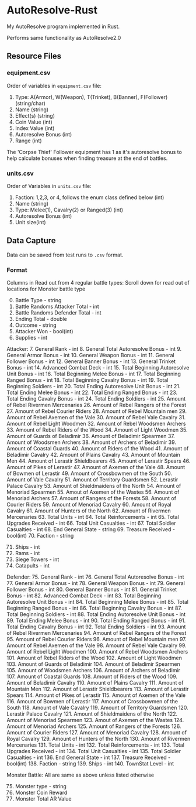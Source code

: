 # AutoResolve-Rust
My AutoResolve program implemented in Rust.

Performs same functionality as AutoResolve2.0

## Resource Files

### equipment.csv

Order of variables in `equipment.csv` file:
1. Type: A(Armor), W(Weapon), T(Trinket), B(Banner), F(Follower) (string/char)
2. Name (string)
3. Effect(s) (string)
4. Coin Value (int)
5. Index Value (int)
6. Autoresolve Bonus (int)
7. Range (int)

The 'Corpse Thief' Follower equipment has 1 as it's autoresolve bonus to help calculate bonuses when finding treasure at the end of battles.

### units.csv

Order of Variables in `units.csv` file:
1. Faction: 1,2,3, or 4, follows the enum class defined below (int)
2. Name (string)
3. Type: Melee(1), Cavalry(2) or Ranged(3) (int)
4. Autoresolve Bonus (int)
5. Unit size(int)

## Data Capture

Data can be saved from test runs to `.csv` format.

### Format

Columns in Read out from 4 regular battle types:
Scroll down for read out of locations for Monster battle type

0. Battle Type - string
1. Battle Randoms Attacker Total - int
2. Battle Randoms Defender Total - int
3. Ending Total - double
4. Outcome - string
5. Attacker Won - bool(int)
6. Supplies - int

Attacker:
7. General Rank - int
8. General Total Autoresolve Bonus - int
9. General Armor Bonus - int
10. General Weapon Bonus - int
11. General Follower Bonus - int
12. General Banner Bonus - int
13. General Trinket Bonus - int
14. Advanced Combat Deck - int
15. Total Beginning Autoresolve Unit Bonus - int
16. Total Beginning Melee Bonus - int
17. Total Beginning Ranged Bonus - int
18. Total Beginning Cavalry Bonus - int
19. Total Beginning Soldiers - int
20. Total Ending Autoresolve Unit Bonus - int
21. Total Ending Melee Bonus - int
22. Total Ending Ranged Bonus - int
23. Total Ending Cavalry Bonus - int
24. Total Ending Soldiers - int
25. Amount of Rebel Rivermen Mercenaries
26. Amount of Rebel Rangers of the Forest
27. Amount of Rebel Courier Riders
28. Amount of Rebel Mountain men
29. Amount of Rebel Axemen of the Vale
30. Amount of Rebel Vale Cavalry
31. Amount of Rebel Light Woodmen
32. Amount of Rebel Woodsmen Archers
33. Amount of Rebel Riders of the Wood
34. Amount of Light Woodmen
35. Amount of Guards of Beladimir
36. Amount of Beladimir Spearmen
37. Amount of Woodsmen Archers
38. Amount of Archers of Beladimir
39. Amount of Coastal Guards
40. Amount of Riders of the Wood
41. Amount of Beladimir Cavalry
42. Amount of Plains Cavalry
43. Amount of Mountain Men
44. Amount of Lerastir Shieldbearers
45. Amount of Lerastir Spears
46. Amount of Pikes of Lerastir
47. Amount of Axemen of the Vale
48. Amount of Bowmen of Lerastir
49. Amount of Crossbowmen of the South
50. Amount of Vale Cavalry
51. Amount of Territory Guardsmen
52. Lerastir Palace Cavalry
53. Amount of Shieldmaidens of the North
54. Amount of Menoriad Spearmen
55. Amout of Axemen of the Wastes
56. Amount of Menoriad Archers
57. Amount of Rangers of the Forests
58. Amount of Courier Riders
59. Amount of Menoriad Cavalry
60. Amount of Royal Cavalry
61. Amount of Hunters of the North
62. Amount of Rivermen Mercenaries
63. Total Units - int
64. Total Reinforcements - int
65. Total Upgrades Received - int
66. Total Unit Casualties - int
67. Total Soldier Casualties - int
68. End General State - string
69. Treasure Received - bool(int)
70. Faction - string

71. Ships - int
72. Rams - int
73. Siege Towers - int
74. Catapults - int

Defender:
75. General Rank - int
76. General Total Autoresolve Bonus - int
77. General Armor Bonus - int
78. General Weapon Bonus - int
79. General Follower Bonus - int
80. General Banner Bonus - int
81. General Trinket Bonus - int
82. Advanced Combat Deck - int
83. Total Beginning Autoresolve Unit Bonus - int
84. Total Beginning Melee Bonus - int
85. Total Beginning Ranged Bonus - int
86. Total Beginning Cavalry Bonus - int
87. Total Beginning Soldiers - int
88. Total Ending Autoresolve Unit Bonus - int
89. Total Ending Melee Bonus - int
90. Total Ending Ranged Bonus - int
91. Total Ending Cavalry Bonus - int
92. Total Ending Soldiers - int
93. Amount of Rebel Rivermen Mercenaries
94. Amount of Rebel Rangers of the Forest
95. Amount of Rebel Courier Riders
96. Amount of Rebel Mountain men
97. Amount of Rebel Axemen of the Vale
98. Amount of Rebel Vale Cavalry
99. Amount of Rebel Light Woodmen
100. Amount of Rebel Woodsmen Archers
101. Amount of Rebel Riders of the Wood
102. Amount of Light Woodmen
103. Amount of Guards of Beladimir
104. Amount of Beladimir Spearmen
105. Amount of Woodsmen Archers
106. Amount of Archers of Beladimir
107. Amount of Coastal Guards
108. Amount of Riders of the Wood
109. Amount of Beladimir Cavalry
110. Amount of Plains Cavalry
111. Amount of Mountain Men
112. Amount of Lerastir Shieldbearers
113. Amount of Lerastir Spears
114. Amount of Pikes of Lerastir
115. Amount of Axemen of the Vale
116. Amount of Bowmen of Lerastir
117. Amount of Crossbowmen of the South
118. Amount of Vale Cavalry
119. Amount of Territory Guardsmen
120. Lerastir Palace Cavalry
121. Amount of Shieldmaidens of the North
122. Amount of Menoriad Spearmen
123. Amout of Axemen of the Wastes
124. Amount of Menoriad Archers
125. Amount of Rangers of the Forests
126. Amount of Courier Riders
127. Amount of Menoriad Cavalry
128. Amount of Royal Cavalry
129. Amount of Hunters of the North
130. Amount of Rivermen Mercenaries
131. Total Units - int
132. Total Reinforcements - int
133. Total Upgrades Received - int
134. Total Unit Casualties - int
135. Total Soldier Casualties - int
136. End General State - int
137. Treasure Received - bool(int)
138. Faction - string
139. Ships - int
140. TownStat Level - int


Monster Battle:
All are same as above unless listed otherwise

75.	Monster type - string
76.	Monster Coin Reward
77.	Monster Total AR Value
